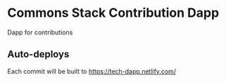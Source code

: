 # Commons Stack Contribution Dapp

Dapp for contributions

## Auto-deploys

Each commit will be built to https://tech-dapp.netlify.com/

